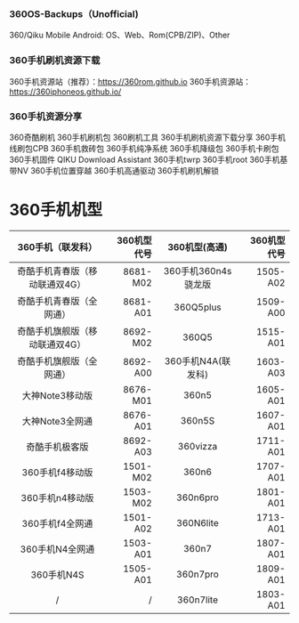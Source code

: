 ### 360OS-Backups（Unofficial)
360/Qiku Mobile Android: OS、Web、Rom(CPB/ZIP)、Other
### 360手机刷机资源下载
360手机资源站（推荐）：https://360rom.github.io
360手机资源站：https://360iphoneos.github.io/
### 360手机资源分享
360奇酷刷机 360手机刷机包 360刷机工具 360手机刷机资源下载分享 360手机线刷包CPB  360手机救砖包  360手机纯净系统  360手机降级包  360手机卡刷包  360手机固件 QIKU Download Assistant  360手机twrp  360手机root  360手机基带NV 360手机位置穿越  360手机高通驱动  360手机刷机解锁
# 360手机机型
| 360手机（联发科） | 360机型代号 | 360机型(高通) | 360机型代号 |
|:--------:| -------------:|:--------:| -------------:|
奇酷手机青春版（移动联通双4G） | 8681-M02 | 360手机360n4s骁龙版 | 1505-A02
奇酷手机青春版（全网通）| 8681-A01 | 360Q5plus | 1509-A00
奇酷手机旗舰版（移动联通双4G） | 8692-M02 | 360Q5 | 1515-A01
奇酷手机旗舰版（全网通） | 8692-A00 | 360手机N4A(联发科) | 1603-A03
大神Note3移动版 | 8676-M01 | 360n5 | 1605-A01
大神Note3全网通 | 8676-A01 | 360n5S | 1607-A01
奇酷手机极客版 | 8692-A03 | 360vizza | 1711-A01
360手机f4移动版 | 1501-M02 | 360n6 | 1707-A01
360手机n4移动版 | 1503-M02 | 360n6pro | 1801-A01
360手机f4全网通 | 1501-A02 | 360N6lite | 1713-A01
360手机N4全网通 | 1503-A01 | 360n7 | 1807-A01
360手机N4S | 1505-A01 | 360n7pro | 1809-A01
/ | / | 360n7lite | 1803-A01









